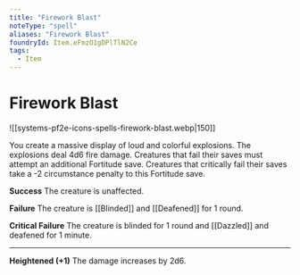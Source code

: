 ```yaml
---
title: "Firework Blast"
noteType: "spell"
aliases: "Firework Blast"
foundryId: Item.eFmzO1gDPlTlN2Ce
tags:
  - Item
---
```


# Firework Blast
![[systems-pf2e-icons-spells-firework-blast.webp|150]]

You create a massive display of loud and colorful explosions. The explosions deal 4d6 fire damage. Creatures that fail their saves must attempt an additional Fortitude save. Creatures that critically fail their saves take a -2 circumstance penalty to this Fortitude save.

**Success** The creature is unaffected.

**Failure** The creature is [[Blinded]] and [[Deafened]] for 1 round.

**Critical Failure** The creature is blinded for 1 round and [[Dazzled]] and deafened for 1 minute.

* * *

**Heightened (+1)** The damage increases by 2d6.
